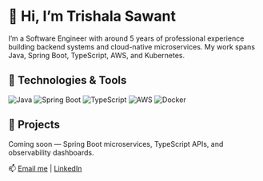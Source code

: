 # 👋 Hi, I’m Trishala Sawant

I’m a Software Engineer with around 5 years of professional experience building backend systems and cloud-native microservices. My work spans Java, Spring Boot, TypeScript, AWS, and Kubernetes.

## 🔧 Technologies & Tools
![Java](https://img.shields.io/badge/Java-ED8B00?style=flat&logo=java&logoColor=white)
![Spring Boot](https://img.shields.io/badge/SpringBoot-6DB33F?style=flat&logo=spring&logoColor=white)
![TypeScript](https://img.shields.io/badge/TypeScript-007ACC?style=flat&logo=typescript&logoColor=white)
![AWS](https://img.shields.io/badge/AWS-FF9900?style=flat&logo=amazonaws&logoColor=white)
![Docker](https://img.shields.io/badge/Docker-2496ED?style=flat&logo=docker&logoColor=white)

## 📘 Projects
Coming soon — Spring Boot microservices, TypeScript APIs, and observability dashboards.

📫 [Email me](mailto:trishala.nov@gmail.com) | [LinkedIn](https://linkedin.com/in/trishala-sawant1511)
